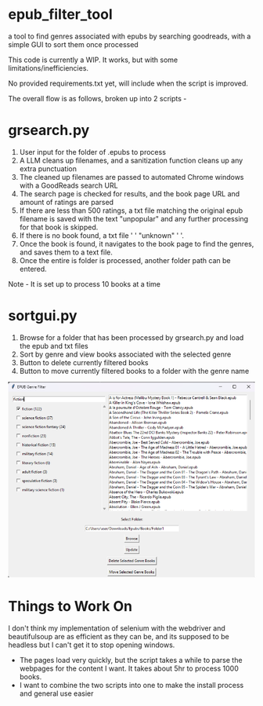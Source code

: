 # epub_filter_tool
a tool to find genres associated with epubs by searching goodreads, with a simple GUI to sort them once processed

This code is currently a WIP. It works, but with some limitations/inefficiencies. 

No provided requirements.txt yet, will include when the script is improved.

The overall flow is as follows, broken up into 2 scripts -

# grsearch.py
1. User input for the folder of .epubs to process
2. A LLM cleans up filenames, and a sanitization function cleans up any extra punctuation
3. The cleaned up filenames are passed to automated Chrome windows with a GoodReads search URL
4. The search page is checked for results, and the book page URL and amount of ratings are parsed
5. If there are less than 500 ratings, a txt file matching the original epub filename is saved with the text "unpopular" and any further processing for that book is skipped.
6. If there is no book found, a txt file '                                                                  ' "unknown" '                                                  '.
7. Once the book is found, it navigates to the book page to find the genres, and saves them to a text file.
8. Once the entire is folder is processed, another folder path can be entered.
   
Note - It is set up to process 10 books at a time

# sortgui.py
1. Browse for a folder that has been processed by grsearch.py and load the epub and txt files
2. Sort by genre and view books associated with the selected genre
3. Button to delete currently filtered books
4. Button to move currently filtered books to a folder with the genre name

![sortgui](https://github.com/secretlycarl/epub_filter_tool/blob/main/sortgui/sortgui.png)

# Things to Work On
I don't think my implementation of selenium with the webdriver and beautifulsoup are as efficient as they can be, and its supposed to be headless but I can't get it to stop opening windows.
- The pages load very quickly, but the script takes a while to parse the webpages for the content I want. It takes about 5hr to process 1000 books.
- I want to combine the two scripts into one to make the install process and general use easier


